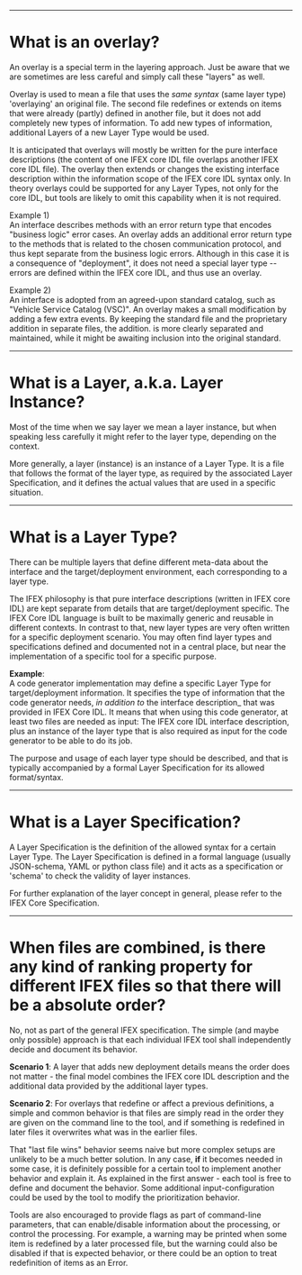 ----
# What is an overlay?

An overlay is a special term in the layering approach.  Just be aware that we are sometimes are less careful and simply call these "layers" as well.

Overlay is used to mean a file that uses the _same syntax_ (same layer type) 'overlaying' an original file.   The second file redefines or extends on items that were already (partly) defined in another file, but it does not add completely new types of information.  To add new types of information, additional Layers of a new Layer Type would be used.

It is anticipated that overlays will mostly be written for the pure interface descriptions (the content of one IFEX core IDL file overlaps another IFEX core IDL file).  The overlay then extends or changes the existing interface description within the information scope of the IFEX core IDL syntax only.  In theory overlays could be supported for any Layer Types, not only for the core IDL, but tools are likely to omit this capability when it is not required.

Example 1)  
An interface describes methods with an error return type that encodes "business logic" error cases.  An overlay adds an additional error return type to the methods that is related to the chosen communication protocol, and thus kept separate from the business logic errors.  Although in this case it is a consequence of "deployment", it does not need a special layer type -- errors are defined within the IFEX core IDL, and thus use an overlay.

Example 2)  
An interface is adopted from an agreed-upon standard catalog, such as "Vehicle Service Catalog (VSC)".  An overlay makes a small modification by adding a few extra events.  By keeping the standard file and the proprietary addition in separate files, the addition. is more clearly separated and maintained, while it might be awaiting inclusion into the original standard.

----

# What is a Layer, a.k.a. Layer Instance?

Most of the time when we say layer we mean a layer instance, but when speaking less carefully it might refer to the layer type, depending on the context.

More generally, a layer (instance) is an instance of a Layer Type.  It is a file that follows the format of the layer type, as required by the associated Layer Specification, and it defines the actual values that are used in a specific situation.

----

# What is a Layer Type?

There can be multiple layers that define different meta-data about the interface and the target/deployment environment, each corresponding to a layer type.

The IFEX philosophy is that pure interface descriptions (written in IFEX core IDL) are kept separate from details that are target/deployment specific.  The IFEX Core IDL language is built to be maximally generic and reusable in different contexts.  In contrast to that, new layer types are very often written for a specific deployment scenario.  You may often find layer types and specifications defined and documented not in a central place, but near the implementation of a specific tool for a specific purpose.  

**Example**:  
A code generator implementation may define a specific Layer Type for target/deployment information. It specifies the type of information that the code generator needs, _in addition to_ the interface description_ that was provided in IFEX Core IDL.  It means that when using this code generator, at least two files are needed as input:  The IFEX core IDL interface description, plus an instance of the layer type that is also required as input for the code generator to be able to do its job.

The purpose and usage of each layer type should be described, and that is typically accompanied by a formal Layer Specification for its allowed format/syntax.

----

# What is a Layer Specification?

A Layer Specification is the definition of the allowed syntax for a certain Layer Type.  The Layer Specification is defined in a formal language (usually JSON-schema, YAML or python class file) and it acts as a specification or 'schema' to check the validity of layer instances.


For further explanation of the layer concept in general, please refer to the IFEX Core Specification.

----

# When files are combined, is there any kind of ranking property for different IFEX files so that there will be a absolute order?

No, not as part of the general IFEX specification.  The simple (and maybe only possible) approach is that each individual IFEX tool shall independently decide and document its behavior.

**Scenario 1**: A layer that adds new deployment details means the order does not matter - the final model combines the IFEX core IDL description and the additional data provided by the additional layer types.

**Scenario 2**: For overlays that redefine or affect a previous definitions, a simple and common behavior is that files are simply read in the order they are given on the command line to the tool, and if something is redefined in later files it overwrites what was in the earlier files.

That "last file wins" behavior seems naive but more complex setups are unlikely to be a much better solution.  In any case, **if** it becomes needed in some case, it is definitely possible for a certain tool to implement another behavior and explain it.  As explained in the first answer - each tool is free to define and document the behavior.  Some additional input-configuration could be used by the tool to modify the prioritization behavior.

Tools are also encouraged to provide flags as part of command-line parameters, that can enable/disable information about the processing, or control the processing.  For example, a warning may be printed when some item is redefined by a later processed file, but the warning could also be disabled if that is expected behavior, or there could be an option to treat redefinition of items as an Error.

